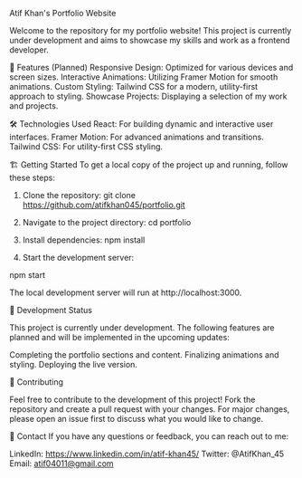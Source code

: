 Atif Khan's Portfolio Website

Welcome to the repository for my portfolio website! This project is currently under development and aims to showcase my skills and work as a frontend developer.

🚀 Features (Planned)
Responsive Design: Optimized for various devices and screen sizes.
Interactive Animations: Utilizing Framer Motion for smooth animations.
Custom Styling: Tailwind CSS for a modern, utility-first approach to styling.
Showcase Projects: Displaying a selection of my work and projects.

🛠 Technologies Used
React: For building dynamic and interactive user interfaces.
Framer Motion: For advanced animations and transitions.
Tailwind CSS: For utility-first CSS styling.

🏗 Getting Started
To get a local copy of the project up and running, follow these steps:

1. Clone the repository:
git clone https://github.com/atifkhan045/portfolio.git

2. Navigate to the project directory:
cd portfolio

3. Install dependencies: 
npm install

4. Start the development server:

npm start


The local development server will run at http://localhost:3000.

🚧 Development Status

This project is currently under development. The following features are planned and will be implemented in the upcoming updates:

Completing the portfolio sections and content.
Finalizing animations and styling.
Deploying the live version.

📝 Contributing

Feel free to contribute to the development of this project! Fork the repository and create a pull request with your changes. For major changes, please open an issue first to discuss what you would like to change.

🔗 Contact
If you have any questions or feedback, you can reach out to me:

LinkedIn: https://www.linkedin.com/in/atif-khan45/
Twitter: @AtifKhan_45
Email: atif04011@gmail.com
